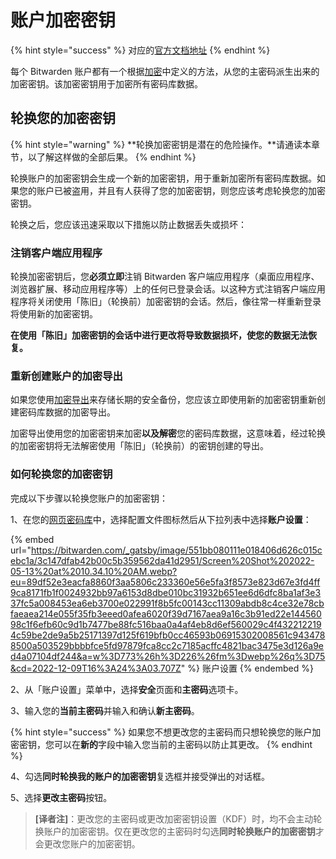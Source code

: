 # 账户加密密钥

{% hint style="success" %}
对应的[官方文档地址](https://bitwarden.com/help/article/account-encryption-key/)
{% endhint %}

每个 Bitwarden 账户都有一个根据[加密](encryption.md)中定义的方法，从您的主密码派生出来的加密密钥。该加密密钥用于加密所有密码库数据。

## 轮换您的加密密钥 <a href="#rotate-your-encryption-key" id="rotate-your-encryption-key"></a>

{% hint style="warning" %}
**轮换加密密钥是潜在的危险操作。**请通读本章节，以了解这样做的全部后果。
{% endhint %}

轮换账户的加密密钥会生成一个新的加密密钥，用于重新加密所有密码库数据。如果您的账户已被盗用，并且有人获得了您的加密密钥，则您应该考虑轮换您的加密密钥。

轮换之后，您应该迅速采取以下措施以防止数据丢失或损坏：

### 注销客户端应用程序 <a href="#log-out-of-client-applications" id="log-out-of-client-applications"></a>

轮换加密密钥后，您**必须立即**注销 Bitwarden 客户端应用程序（桌面应用程序、浏览器扩展、移动应用程序等）上的任何已登录会话。以这种方式注销客户端应用程序将关闭使用「陈旧」（轮换前）加密密钥的会话。然后，像往常一样重新登录将使用新的加密密钥。

**在使用「陈旧」加密密钥的会话中进行更改将导致数据损坏，使您的数据无法恢复。**

### 重新创建账户的加密导出 <a href="#re-create-any-account-backup-exports" id="re-create-any-account-backup-exports"></a>

如果您使用[加密导出](../import-export/encrypted-exports.md)来存储长期的安全备份，您应该立即使用新的加密密钥重新创建密码库数据的加密导出。

加密导出使用您的加密密钥来加密**以及解密**您的密码库数据，这意味着，经过轮换的加密密钥将无法解密使用「陈旧」（轮换前）的密钥创建的导出。

### 如何轮换您的加密密钥 <a href="#how-to-rotate-your-encryption-key" id="how-to-rotate-your-encryption-key"></a>

完成以下步骤以轮换您账户的加密密钥：

1、在您的[网页密码库](https://vault.bitwarden.com/)中，选择配置文件图标然后从下拉列表中选择**账户设置**：

{% embed url="https://bitwarden.com/_gatsby/image/551bb080111e018406d626c015cebc1a/3c147dfab42b00c5b359562da41d2951/Screen%20Shot%202022-05-13%20at%2010.34.10%20AM.webp?eu=89df52e3eacfa8860f3aa5806c233360e56e5fa3f8573e823d67e3fd4ff9ca8171fb1f0024932bb97a6153d8dbe010bc31932b651ee6d6dfc8ba1af3e337fc5a008453ea6eb3700e022991f8b5fc00143cc11309abdb8c4ce32e78cbfaeaea214e055f35fb3eeed0afea6020f39d7167aea9a16c3b91ed22e14456098c1f6efb60c9d1b7477be88fc516baa0a4af4eb8d6ef560029c4f4322122194c59be2de9a5b25171397d125f619bfb0cc46593b06915302008561c9434788500a503529bbbbfce5fd97879fca8cc2c7185acffc4821bac3475e3d126a9ed4a07104df244&a=w%3D773%26h%3D226%26fm%3Dwebp%26q%3D75&cd=2022-12-09T16%3A24%3A03.707Z" %}
账户设置
{% endembed %}

2、从「账户设置」菜单中，选择**安全**页面和**主密码**选项卡。

3、输入您的**当前主密码**并输入和确认**新主密码**。

{% hint style="success" %}
如果您不想更改您的主密码而只想轮换您的账户加密密钥，您可以在**新的**字段中输入您当前的主密码以防止其更改。
{% endhint %}

4、勾选**同时轮换我的账户的加密密钥**复选框并接受弹出的对话框。

5、选择**更改主密码**按钮。

> **\[译者注]**：更改您的主密码或更改加密密钥设置（KDF）时，均不会主动轮换账户的加密密钥。仅在更改您的主密码时勾选**同时轮换账户的加密密钥**才会更改您账户的加密密钥。
